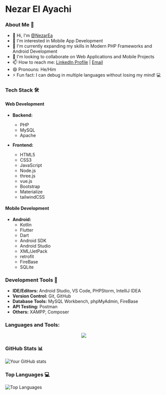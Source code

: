 # Nezar El Ayachi

### About Me 👋
- 👋 Hi, I'm [@NezarEa](https://github.com/NezarEa/NezarElAyachi)
- 👀 I'm interested in Mobile App Development
- 🌱 I'm currently expanding my skills in Modern PHP Frameworks and Android Development
- 💞️ I'm looking to collaborate on Web Applications and Mobile Projects
- 📫 How to reach me: [LinkedIn Profile](https://www.linkedin.com/in/nezar-el-ayachi-68b0192a2/) | [Email](mailto:nezarelayachi@gmail.com)
- 😄 Pronouns: He/Him
- ⚡ Fun fact: I can debug in multiple languages without losing my mind! 💻

### Tech Stack 🛠️
#### Web Development
- **Backend:**
  - PHP
  - MySQL
  - Apache
  
- **Frontend:**
  - HTML5
  - CSS3
  - JavaScript
  - Node.js
  - three.js
  - vue.js
  - Bootstrap
  - Materialize
  - tailwindCSS

#### Mobile Development
- **Android:**
  - Kotlin
  - Flutter
  - Dart
  - Android SDK
  - Android Studio
  - XML/JetPack
  - retrofit
  - FireBase
  - SQLite

### Development Tools 🔧
- **IDE/Editors:** Android Studio, VS Code, PHPStorm, IntelliJ IDEA
- **Version Control:** Git, GitHub
- **Database Tools:** MySQL Workbench, phpMyAdmin, FireBase
- **API Testing:** Postman
- **Others:** XAMPP, Composer

### Languages and Tools:
<p align="center">
  <a href="https://skillicons.dev">
    <img src="https://skillicons.dev/icons?i=androidstudio,kotlin,figma,xd,css,bootstrap,tailwind,firebase,flutter,git,github,gradle,maven,html,js,nodejs,threejs,react,npm,php,postman,py,sqlite,mysql,visualstudio,vscode,idea,pycharm,windows,linux&theme=dark&perline=12" />
  </a>
</p>

### GitHub Stats 📊
![Your GitHub stats](https://github-readme-stats.vercel.app/api?username=NezarEa&show_icons=true&theme=radical)

### Top Languages 💻
![Top Languages](https://github-readme-stats.vercel.app/api/top-langs/?username=NezarEa&layout=compact&theme=radical)

